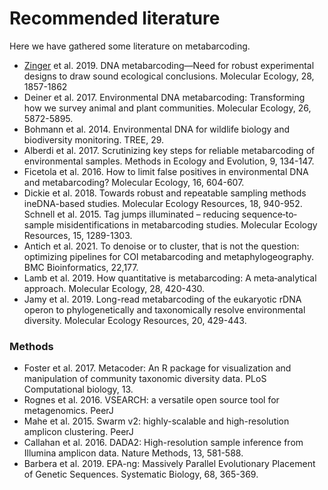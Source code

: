 # Recommended literature

Here we have gathered some literature on metabarcoding.  
- [Zinger](Suggested_reading/Zinger_et_al_2019.pdf) et al. 2019. DNA metabarcoding—Need for robust experimental designs to draw sound ecological conclusions. Molecular Ecology, 28, 1857-1862
- Deiner et al. 2017. Environmental DNA metabarcoding: Transforming how we survey animal and plant communities. Molecular Ecology, 26, 5872-5895.
- Bohmann et al. 2014. Environmental DNA for wildlife biology and biodiversity monitoring. TREE, 29.
- Alberdi et al. 2017. Scrutinizing key steps for reliable metabarcoding of environmental samples. Methods in Ecology and Evolution, 9, 134-147.
- Ficetola et al. 2016. How to limit false positives in environmental DNA and metabarcoding? Molecular Ecology, 16, 604-607.
- Dickie et al. 2018. Towards robust and repeatable sampling methods ineDNA-based studies. Molecular Ecology Resources, 18, 940-952. Schnell et al. 2015. Tag jumps illuminated – reducing sequence‐to‐sample misidentifications in metabarcoding studies. Molecular Ecology Resources, 15, 1289-1303.
- Antich et al. 2021. To denoise or to cluster, that is not the question: optimizing pipelines for COI metabarcoding and metaphylogeography. BMC Bioinformatics, 22,177.
- Lamb et al. 2019. How quantitative is metabarcoding: A meta‐analytical approach. Molecular Ecology, 28, 420-430.
- Jamy et al. 2019. Long-read metabarcoding of the eukaryotic rDNA operon to phylogenetically and taxonomically resolve environmental diversity. Molecular Ecology Resources, 20, 429-443.

### Methods
 - Foster et al. 2017. Metacoder: An R package for visualization and manipulation of community taxonomic diversity data. PLoS Computational biology, 13.
- Rognes et al. 2016. VSEARCH: a versatile open source tool for metagenomics. PeerJ
- Mahe et al. 2015. Swarm v2: highly-scalable and high-resolution amplicon clustering. PeerJ
- Callahan et al. 2016. DADA2: High-resolution sample inference from Illumina amplicon data. Nature Methods, 13, 581-588.
- Barbera et al. 2019. EPA-ng: Massively Parallel Evolutionary Placement of Genetic Sequences. Systematic Biology, 68, 365-369.
